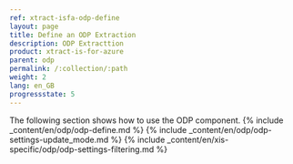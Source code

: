 ```yaml
---
ref: xtract-isfa-odp-define
layout: page
title: Define an ODP Extraction
description: ODP Extracttion
product: xtract-is-for-azure
parent: odp
permalink: /:collection/:path
weight: 2
lang: en_GB
progressstate: 5
---
```

The following section shows how to use the ODP component.
{% include _content/en/odp/odp-define.md %}
{% include _content/en/odp/odp-settings-update_mode.md %} 
{% include _content/en/xis-specific/odp/odp-settings-filtering.md %}